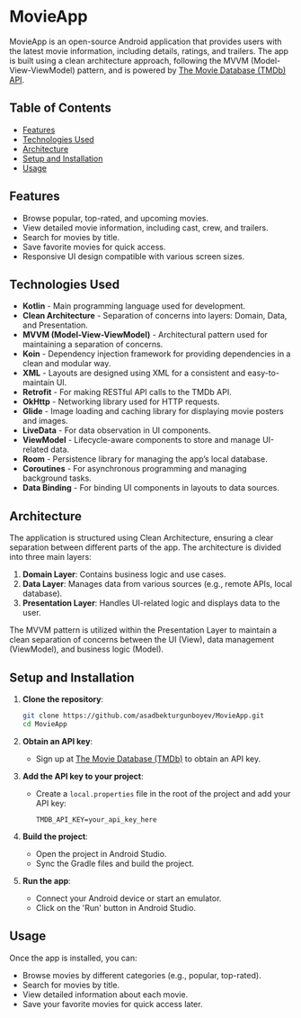 # MovieApp

MovieApp is an open-source Android application that provides users with the latest movie information, including details, ratings, and trailers. The app is built using a clean architecture approach, following the MVVM (Model-View-ViewModel) pattern, and is powered by [The Movie Database (TMDb) API](https://www.themoviedb.org/documentation/api).

## Table of Contents
- [Features](#features)
- [Technologies Used](#technologies-used)
- [Architecture](#architecture)
- [Setup and Installation](#setup-and-installation)
- [Usage](#usage)

## Features
- Browse popular, top-rated, and upcoming movies.
- View detailed movie information, including cast, crew, and trailers.
- Search for movies by title.
- Save favorite movies for quick access.
- Responsive UI design compatible with various screen sizes.

## Technologies Used
- **Kotlin** - Main programming language used for development.
- **Clean Architecture** - Separation of concerns into layers: Domain, Data, and Presentation.
- **MVVM (Model-View-ViewModel)** - Architectural pattern used for maintaining a separation of concerns.
- **Koin** - Dependency injection framework for providing dependencies in a clean and modular way.
- **XML** - Layouts are designed using XML for a consistent and easy-to-maintain UI.
- **Retrofit** - For making RESTful API calls to the TMDb API.
- **OkHttp** - Networking library used for HTTP requests.
- **Glide** - Image loading and caching library for displaying movie posters and images.
- **LiveData** - For data observation in UI components.
- **ViewModel** - Lifecycle-aware components to store and manage UI-related data.
- **Room** - Persistence library for managing the app’s local database.
- **Coroutines** - For asynchronous programming and managing background tasks.
- **Data Binding** - For binding UI components in layouts to data sources.

## Architecture

The application is structured using Clean Architecture, ensuring a clear separation between different parts of the app. The architecture is divided into three main layers:

1. **Domain Layer**: Contains business logic and use cases.
2. **Data Layer**: Manages data from various sources (e.g., remote APIs, local database).
3. **Presentation Layer**: Handles UI-related logic and displays data to the user.

The MVVM pattern is utilized within the Presentation Layer to maintain a clean separation of concerns between the UI (View), data management (ViewModel), and business logic (Model).

## Setup and Installation

1. **Clone the repository**:
    ```bash
    git clone https://github.com/asadbekturgunboyev/MovieApp.git
    cd MovieApp
    ```

2. **Obtain an API key**:
    - Sign up at [The Movie Database (TMDb)](https://www.themoviedb.org/) to obtain an API key.

3. **Add the API key to your project**:
    - Create a `local.properties` file in the root of the project and add your API key:
      ```
      TMDB_API_KEY=your_api_key_here
      ```

4. **Build the project**:
    - Open the project in Android Studio.
    - Sync the Gradle files and build the project.

5. **Run the app**:
    - Connect your Android device or start an emulator.
    - Click on the 'Run' button in Android Studio.

## Usage

Once the app is installed, you can:
- Browse movies by different categories (e.g., popular, top-rated).
- Search for movies by title.
- View detailed information about each movie.
- Save your favorite movies for quick access later.